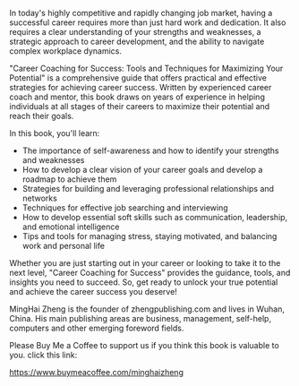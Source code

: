 
In today's highly competitive and rapidly changing job market, having a successful career requires more than just hard work and dedication. It also requires a clear understanding of your strengths and weaknesses, a strategic approach to career development, and the ability to navigate complex workplace dynamics.

"Career Coaching for Success: Tools and Techniques for Maximizing Your Potential" is a comprehensive guide that offers practical and effective strategies for achieving career success. Written by experienced career coach and mentor, this book draws on years of experience in helping individuals at all stages of their careers to maximize their potential and reach their goals.

In this book, you'll learn:

* The importance of self-awareness and how to identify your strengths and weaknesses
* How to develop a clear vision of your career goals and develop a roadmap to achieve them
* Strategies for building and leveraging professional relationships and networks
* Techniques for effective job searching and interviewing
* How to develop essential soft skills such as communication, leadership, and emotional intelligence
* Tips and tools for managing stress, staying motivated, and balancing work and personal life

Whether you are just starting out in your career or looking to take it to the next level, "Career Coaching for Success" provides the guidance, tools, and insights you need to succeed. So, get ready to unlock your true potential and achieve the career success you deserve!

MingHai Zheng is the founder of zhengpublishing.com and lives in Wuhan, China. His main publishing areas are business, management, self-help, computers and other emerging foreword fields.

Please Buy Me a Coffee to support us if you think this book is valuable to you. click this link:

https://www.buymeacoffee.com/minghaizheng
